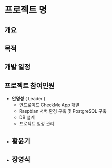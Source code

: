 # 프로젝트 명

## 개요

## 목적

## 개발 일정

## 프로젝트 참여인원
- **안명성** ( Leader )
  - 안드로이드 CheckMe App 개발
  - Raspbian 서버 환경 구축 및 PostgreSQL 구축
  - DB 설계
  - 프로젝트 일정 관리
- **황윤기** 
  - 
- **장영식**
  - 

